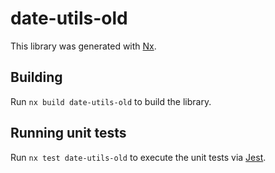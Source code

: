 # date-utils-old

This library was generated with [Nx](https://nx.dev).

## Building

Run `nx build date-utils-old` to build the library.

## Running unit tests

Run `nx test date-utils-old` to execute the unit tests via [Jest](https://jestjs.io).
